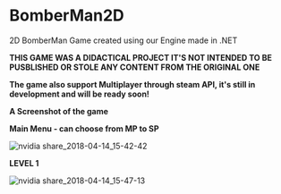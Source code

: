 # BomberMan2D
2D BomberMan Game created using our Engine made in .NET

**THIS GAME WAS A DIDACTICAL PROJECT IT'S NOT INTENDED TO BE PUSBLISHED OR STOLE ANY CONTENT FROM THE ORIGINAL ONE**

__The game also support Multiplayer through steam API, it's still in development and will be
ready soon!__

**A Screenshot of the game**

**Main Menu - can choose from MP to SP**

![nvidia share_2018-04-14_15-42-42](https://user-images.githubusercontent.com/7602472/38768890-969acf62-3ffa-11e8-93db-91295e9b77fa.png)

**LEVEL 1**

![nvidia share_2018-04-14_15-47-13](https://user-images.githubusercontent.com/7602472/38768934-26245914-3ffb-11e8-9fa7-e518cf430d1a.png)
